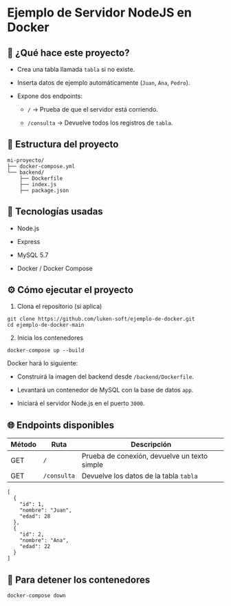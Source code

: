 # Ejemplo de Servidor NodeJS en Docker
## 🚀 ¿Qué hace este proyecto?

- Crea una tabla llamada `tabla` si no existe.
    
- Inserta datos de ejemplo automáticamente (`Juan`, `Ana`, `Pedro`).
    
- Expone dos endpoints:
    
    - `/` → Prueba de que el servidor está corriendo.
        
    - `/consulta` → Devuelve todos los registros de `tabla`.

## 📁 Estructura del proyecto
```
mi-proyecto/
├── docker-compose.yml
└── backend/
    ├── Dockerfile
    ├── index.js
    ├── package.json

```
## 🧱 Tecnologías usadas
- Node.js
    
- Express
    
- MySQL 5.7
    
- Docker / Docker Compose

## ⚙️ Cómo ejecutar el proyecto
1. Clona el repositorio (si aplica)
```
git clone https://github.com/luken-soft/ejemplo-de-docker.git
cd ejemplo-de-docker-main
```
2. Inicia los contenedores
```
docker-compose up --build
```
Docker hará lo siguiente:

- Construirá la imagen del backend desde `/backend/Dockerfile`.
    
- Levantará un contenedor de MySQL con la base de datos `app`.
    
- Iniciará el servidor Node.js en el puerto `3000`.
## 🌐 Endpoints disponibles

| Método | Ruta        | Descripción                                  |
| ------ | ----------- | -------------------------------------------- |
| GET    | `/`         | Prueba de conexión, devuelve un texto simple |
| GET    | `/consulta` | Devuelve los datos de la tabla `tabla`       |
```
[
  {
    "id": 1,
    "nombre": "Juan",
    "edad": 28
  },
  {
    "id": 2,
    "nombre": "Ana",
    "edad": 22
  }
]
```
## 🧼 Para detener los contenedores
```
docker-compose down
```
